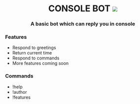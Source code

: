 <h1 align="center"> CONSOLE BOT <img src="https://img.icons8.com/color/28/000000/bot.png"/> </h1> 
<h3 align="center">A basic bot which can reply you in console </h3>
<h3> Features </h3> 
<ul>
<li>Respond to greetings</li>
<li>Return current time</li>
<li>Respond to commands</li>
<li>More features coming soon</li>
</ul>

<h3>Commands</h3>
<ul>
<li>!help </li>
<li>!author</li>
<li>!features</li>
</ul>


